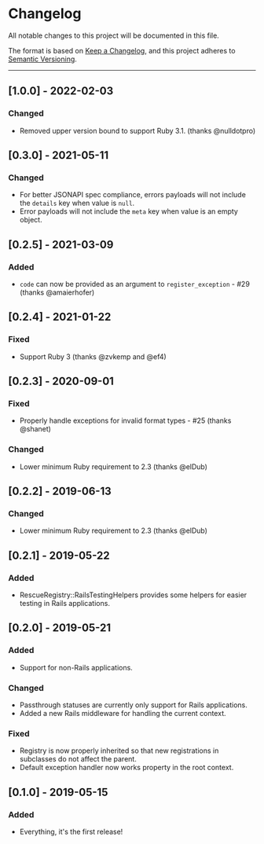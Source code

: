 # Changelog

All notable changes to this project will be documented in this file.

The format is based on [Keep a Changelog](https://keepachangelog.com/en/1.0.0/),
and this project adheres to [Semantic Versioning](https://semver.org/spec/v2.0.0.html).

---

## [1.0.0] - 2022-02-03
### Changed
- Removed upper version bound to support Ruby 3.1. (thanks @nulldotpro)

## [0.3.0] - 2021-05-11
### Changed
- For better JSONAPI spec compliance, errors payloads will not include the `details` key when value is `null`.
- Error payloads will not include the `meta` key when value is an empty object.

## [0.2.5] - 2021-03-09
### Added
- `code` can now be provided as an argument to `register_exception` - #29 (thanks @amaierhofer)

## [0.2.4] - 2021-01-22
### Fixed
- Support Ruby 3 (thanks @zvkemp and @ef4)

## [0.2.3] - 2020-09-01
### Fixed
- Properly handle exceptions for invalid format types - #25 (thanks @shanet)

### Changed
- Lower minimum Ruby requirement to 2.3 (thanks @elDub)

## [0.2.2] - 2019-06-13
### Changed
- Lower minimum Ruby requirement to 2.3 (thanks @elDub)

## [0.2.1] - 2019-05-22
### Added
- RescueRegistry::RailsTestingHelpers provides some helpers for easier testing in Rails applications.

## [0.2.0] - 2019-05-21
### Added
- Support for non-Rails applications.
### Changed
- Passthrough statuses are currently only support for Rails applications.
- Added a new Rails middleware for handling the current context.
### Fixed
- Registry is now properly inherited so that new registrations in subclasses do not affect the parent.
- Default exception handler now works property in the root context.

## [0.1.0] - 2019-05-15
### Added
- Everything, it's the first release!
